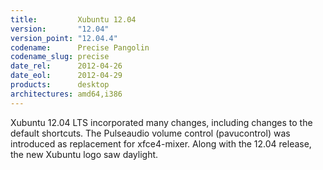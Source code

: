 ```yaml
---
title:         Xubuntu 12.04
version:       "12.04"
version_point: "12.04.4"
codename:      Precise Pangolin
codename_slug: precise
date_rel:      2012-04-26
date_eol:      2012-04-29
products:      desktop
architectures: amd64,i386
---
```


Xubuntu 12.04 LTS incorporated many changes, including changes to the default shortcuts. The Pulseaudio volume control (pavucontrol) was introduced as replacement for xfce4-mixer. Along with the 12.04 release, the new Xubuntu logo saw daylight.
